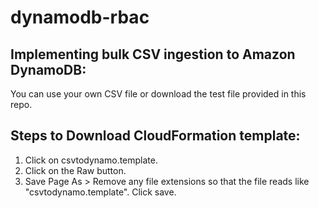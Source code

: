 # dynamodb-rbac

## Implementing bulk CSV ingestion to Amazon DynamoDB:

You can use your own CSV file or download the test file provided in this repo. 

## Steps to Download CloudFormation template:
1. Click on csvtodynamo.template.
2. Click on the Raw button.
3. Save Page As > Remove any file extensions so that the file reads like "csvtodynamo.template". Click save.
